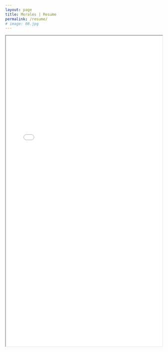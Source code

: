 ```yaml
---
layout: page
title: Morales | Resume
permalink: /resume/
# image: 08.jpg
---
```


<iframe src="/zolan/images/Marco_Morales.pdf" width="100%" height="1000px">
</iframe>
<!-- <p align="center">
  <img src="/zolan/images/resume.png" />
</p> -->
